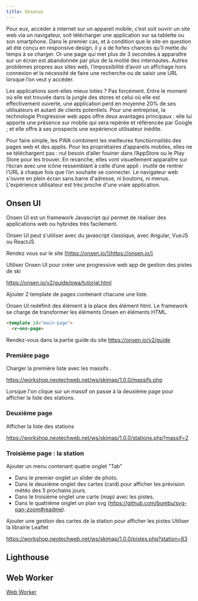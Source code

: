 ```yaml
---
title: Onsenui
---
```



Pour eux, accéder à internet sur un appareil mobile, c’est soit ouvrir un site web via un navigateur,
soit télécharger une application sur sa tablette ou son smartphone. Dans le premier cas, et à
condition que le site en question ait été conçu en responsive design, il y a de fortes chances qu’il
mette du temps à se charger. Or une page qui met plus de 3 secondes à apparaître sur un écran est
abandonnée par plus de la moitié des internautes. Autres problèmes propres aux sites web,
l’impossibilité d’avoir un affichage hors connexion et la nécessité de faire une recherche ou de saisir
une URL lorsque l’on veut y accéder.

Les applications sont-elles mieux loties ? Pas forcément. Entre le moment où elle est trouvée dans la
jungle des stores et celui où elle est effectivement ouverte, une application perd en moyenne 20% de
ses utilisateurs et autant de clients potentiels.
Pour une entreprise, la technologie Progressive web apps offre deux avantages principaux : elle lui
apporte une présence sur mobile qui sera repérée et référencée par Google ; et elle offre à ses
prospects une expérience utilisateur inédite.

Pour faire simple, les PWA combinent les meilleures fonctionnalités des pages web et des applis.
Pour les propriétaires d’appareils mobiles, elles ne se téléchargent pas : nul besoin d’aller fouiner
dans l’AppStore ou le Play Store pour les trouver. En revanche, elles vont visuellement apparaître sur
l’écran avec une icône ressemblant à celle d’une appli : inutile de rentrer l’URL à chaque fois que l’on
souhaite se connecter. Le navigateur web s'ouvre en plein écran sans barre d'adresse, ni boutons, ni
menus. L'expérience utilisateur est très proche d'une vraie application.

## Onsen UI

Onsen UI est un framework Javascript qui permet de réaliser des applications web ou hybrides très facilement.

Onsen UI peut s'utiliser avec du javascript classique, avec Angular, VueJS ou ReactJS

Rendez vous sur le site [https://onsen.io/](https://onsen.io/)

Utiliser Onsen UI pour créer une progressive web app de gestion des pistes de ski

https://onsen.io/v2/guide/pwa/tutorial.html

Ajouter 2 template de pages contenant chacune une liste.

Onsen UI redéfinit des élément à la place des élément html. Le framework se charge de transformer les éléments Onsen en éléments HTML.

```html
<template id="main-page">
  <v-ons-page>
```

Rendez-vous dans la partie guide du site https://onsen.io/v2/guide


### Première page

Charger la première liste avec les massifs .

https://workshop.neotechweb.net/ws/skimap/1.0.0/massifs.php

Lorsque l'on clique sur un massif on passe à la deuxième page pour afficher la liste des stations.

### Deuxième page

Afficher la liste des stations

https://workshop.neotechweb.net/ws/skimap/1.0.0/stations.php?massif=2


### Troisième page : la station

Ajouter un menu contenant quatre onglet "Tab"
- Dans le premier onglet un slider de photo.
- Dans le deuxième onglet des cartes (card) pour afficher les prévision météo des 5 prochains jours.
- Dans le troisième onglet une carte (map) avec les pistes.
- Dans le quatrième onglet un plan svg (https://github.com/bumbu/svg-pan-zoom#readme).

Ajouter une gestion des cartes de la station pour afficher les pistes
Utiliser la librairie Leaflet

https://workshop.neotechweb.net/ws/skimap/1.0.0/pistes.php?station=83


## Lighthouse

## Web Worker

[Web Worker](webworker)
